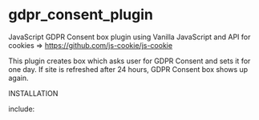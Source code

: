 # gdpr_consent_plugin
JavaScript GDPR Consent box plugin
using 
Vanilla JavaScript 
and 
API for cookies => https://github.com/js-cookie/js-cookie

This plugin creates box which asks user for GDPR Consent and sets it for one day. 
If site is refreshed after 24 hours, GDPR Consent box shows up again.

INSTALLATION

include:
<script src="https://cdn.jsdelivr.net/npm/js-cookie@2/src/js.cookie.min.js"></script>
<script src="script.js"></script>
<link rel="stylesheet" href="style.css">

